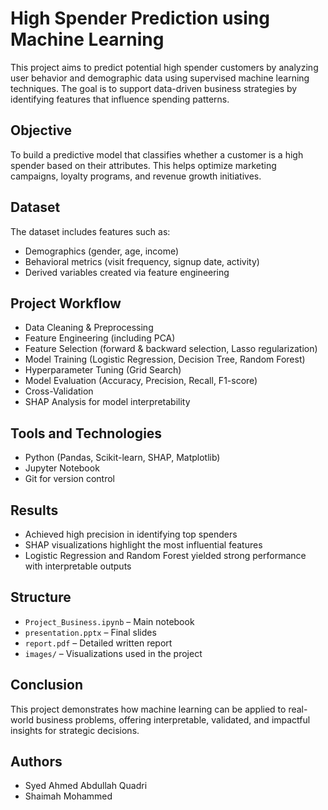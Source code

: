 # High Spender Prediction using Machine Learning

This project aims to predict potential high spender customers by analyzing user behavior and demographic data using supervised machine learning techniques. The goal is to support data-driven business strategies by identifying features that influence spending patterns.

## Objective
To build a predictive model that classifies whether a customer is a high spender based on their attributes. This helps optimize marketing campaigns, loyalty programs, and revenue growth initiatives.

## Dataset
The dataset includes features such as:
- Demographics (gender, age, income)
- Behavioral metrics (visit frequency, signup date, activity)
- Derived variables created via feature engineering

## Project Workflow
- Data Cleaning & Preprocessing
- Feature Engineering (including PCA)
- Feature Selection (forward & backward selection, Lasso regularization)
- Model Training (Logistic Regression, Decision Tree, Random Forest)
- Hyperparameter Tuning (Grid Search)
- Model Evaluation (Accuracy, Precision, Recall, F1-score)
- Cross-Validation
- SHAP Analysis for model interpretability

## Tools and Technologies
- Python (Pandas, Scikit-learn, SHAP, Matplotlib)
- Jupyter Notebook
- Git for version control

## Results
- Achieved high precision in identifying top spenders
- SHAP visualizations highlight the most influential features
- Logistic Regression and Random Forest yielded strong performance with interpretable outputs

## Structure
- `Project_Business.ipynb` – Main notebook
- `presentation.pptx` – Final slides
- `report.pdf` – Detailed written report
- `images/` – Visualizations used in the project

## Conclusion
This project demonstrates how machine learning can be applied to real-world business problems, offering interpretable, validated, and impactful insights for strategic decisions.

## Authors
- Syed Ahmed Abdullah Quadri
- Shaimah Mohammed 
